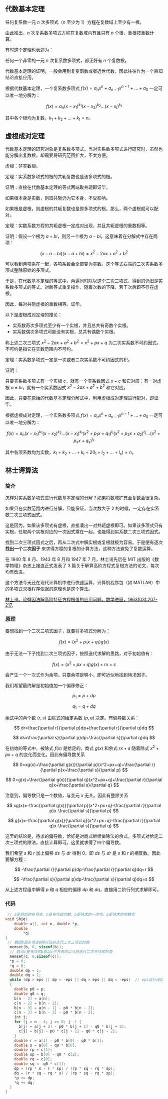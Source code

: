 ## 代数基本定理

任何复系数一元 $n$ 次多项式（$n$ 至少为 $1$）方程在复数域上至少有一根。

由此推出，$n$ 次复系数多项式方程在复数域内有且只有 $n$ 个根，重根按重数计算。

有时这个定理也表述为：

任何一个非零的一元 $n$ 次复系数多项式，都正好有 $n$ 个复数根。

代数基本定理的证明，一般会用到复变函数或者近世代数，因此往往作为一个熟知结论直接应用。

根据代数基本定理，一个复系数多项式 $f(x)=a_nx^n+a_{n-1}x^{n-1}+\ldots+a_0$ 一定可以唯一地分解为：

$$
f(x)=a_n{(x-x_1)}^{k_1}{(x-x_2)}^{k_2}\ldots{(x-x_t)}^{k_t}
$$

其中各个根均为复数，$k_1+k_2+\ldots+k_t=n$。

## 虚根成对定理

代数基本定理的研究对象是复系数多项式。当对实系数多项式进行研究时，虽然也能分解出复数根，却需要将研究范围扩大，不太方便。

虚根：非实数根。

定理：实系数多项式的根的共轭复数也是该多项式的根。

证明：直接在代数基本定理的等式两端取共轭即证毕。

如果根本身是实数，则取共轭仍为它本身，不受影响。

如果根是虚根，则虚根的共轭复数也是原多项式的根。那么，两个虚根就可以配对。

定理：实数系数方程的共轭虚根一定成对出现，并且共轭虚根的重数相等。

证明：假设一个根为 $a+bi$，则另一个根为 $a-bi$。这意味着在分解式中存在两项：

$$
(x-a-bi)(x-a+bi)=x^2-2ax+a^2+b^2
$$

可以看到两项乘在一起，各项系数会全部变为实数。这个等式右端的二次实系数多项式整除原始的多项式。

于是，在代数基本定理的等式中，两遍同时除以这个二次三项式，得到的仍旧是实系数多项式的等式。对新等式重复操作，随着次数的下降，若干次后即不存在虚根。

因此，每对共轭虚根的重数相等。证毕。

以下是虚根成对定理的推论：

- 实系数奇次多项式至少有一个实根，并且总共有奇数个实根。
- 实系数偶次多项式可能没有实根，总共有偶数个实根。

称上述二次三项式 $x^2-2ax+a^2+b^2=x^2+px+q$ 为二次实系数不可约因式。不可约是指它在实数范围内不可约。

定理：实系数多项式一定是一次或者二次实系数不可约因式的积。

证明：

只要实系数多项式有一个实根 $c$，就有一个实系数因式 $x-c$ 和它对应；有一对虚根 $a\pm bi$，就有一个实系数因式 $x^2-2ax+a^2+b^2$ 和它对应。

因此，只要在原始的代数基本定理分解式中，利用虚根成对定理进行配对，即证毕。

根据虚根成对定理，一个实系数多项式 $f(x)=a_nx^n+a_{n-1}x^{n-1}+\ldots+a_0$ 一定可以唯一地分解为：

$$
f(x)=a_n{(x-x_1)}^{k_1}{(x-x_2)}^{k_2}\ldots{(x-x_t)}^{k_t}{(x^2+p_1x+q_1)}^{l_1}{(x^2+p_2x+q_2)}^{l_2}\ldots{(x^2+p_sx+q_s)}^{l_s}
$$

其中各项系数均为实数，$k_1+k_2+\ldots+k_t+2(l_1+l_2+\ldots+l_s)=n$。

## 林士谔算法

### 简介

怎样对实系数多项式进行代数基本定理的分解？如果将数域扩充至复数会很复杂。

如果只在实数范围内进行分解，只能保证，当次数大于 $2$ 的时候，一定存在实系数二次三项式因式。

这是因为，如果该多项式有虚根，直接凑出一对共轭虚根即可。如果该多项式只有实根，任取两个实根对应的一次因式乘在一起，也能得到实系数二次三项式因式。

找到二次三项式因式之后，再从二次式中解实根或复根就极为容易。于是便有逐次 **找出一个二次因子** 来求得方程的复根的计算方法，这种方法避免了复数运算。

在 1940 年 8 月、1943 年 8 月和 1947 年 7 月，林士谔先后在 MIT 出版的《数学物理》杂志上接连正式发表了 3 篇关于解算高阶方程式复根方法的论文，每次均有改进。

这个方法今天还在现代计算机中进行快速运算，计算机程序包（如 MATLAB）中的多项式求根程序依据的原理也是这个算法。

[林士谔。论劈因法解高阶特征方程根值的应用问题。数学进展，1963(03):207-217.](https://cnki.net/kcms/detail/detail.aspx?filename=SXJZ196303000&dbcode=CJFD&dbname=CJFD1979)

### 原理

要想找到一个二次三项式因子，就要将多项式分解为：

$$
f(x)=(x^2+p_1x+q_1)g(x)
$$

由于无法一下子找到二次三项式因子，按照迭代求解的思路，对于初始值有：

$$
f(x)=(x^2+px+q)g(x)+rx+s
$$

会产生一个一次式作为余项。只要余项足够小，即可近似地找到待求因子。

我们希望最终解是初始值加一个偏移修正：

$$
p_1=p+dp
$$

$$
q_1=q+dq
$$

余式中的两个数 $(r, s)$ 由除式的给定系数 $(p, q)$ 决定。有偏导数关系：

$$
dr=\frac{\partial r}{\partial p}dp+\frac{\partial r}{\partial q}dq
$$

$$
ds=\frac{\partial s}{\partial p}dp+\frac{\partial s}{\partial q}dq
$$

在初始的等式中，被除式 $f(x)$ 是给定的，商式 $g(x)$ 和余式 $rx+s$ 随着除式 $x^2+px+q$ 的变化而变化。因此有偏导数关系

$$
0=xg(x)+\frac{\partial g(x)}{\partial p}(x^2+px+q)+\frac{\partial r}{\partial p}x+\frac{\partial s}{\partial p}
$$

$$
0=g(x)+\frac{\partial g(x)}{\partial q}(x^2+px+q)+\frac{\partial r}{\partial q}x+\frac{\partial s}{\partial q}
$$

注意到，偏导数只是一个数值，与变元 $x$ 无关。因此有整除关系

$$
xg(x)=-\frac{\partial g(x)}{\partial p}(x^2+px+q)-\frac{\partial r}{\partial p}x-\frac{\partial s}{\partial p}
$$

$$
g(x)=-\frac{\partial g(x)}{\partial q}(x^2+px+q)-\frac{\partial r}{\partial q}x-\frac{\partial s}{\partial q}
$$

这里的结论是，待求的偏导数，恰好是对商式继续做除法的余式。多项式对给定二次三项式的除法，直接计算即可。这里就求得了四个偏导数。

我们希望 $s$ 和 $r$ 加上偏移 $ds$ 与 $dr$ 得到 $0$，即 $ds$ 与 $dr$ 是 $s$ 和 $r$ 的相反数。因此要解方程：

$$
-\frac{\partial r}{\partial p}dp-\frac{\partial r}{\partial q}dq=r
$$

$$
-\frac{\partial s}{\partial p}dp-\frac{\partial s}{\partial q}dq=s
$$

从上述方程组中解得 $p$ 和 $q$ 相应的偏移 $dp$ 和 $dq$，直接用二阶行列式求解即可。

### 代码

```C
 // a是原始的多项式，n是多项式次数，p是待求的一次项，q是待求的常数项
void Shie(
    double a[], int n, double *p,
    double
        *q) 
{
 // 数组b是多项式a除以当前迭代二次三项式的商
  memset(b, 0, sizeof(b)); 
  // 数组c是多项式b乘以x平方再除以当前迭代二次三项式的商
  memset(c, 0,sizeof(c));  
  *p = 0;
  *q = 0;
  double dp = 1;
  double dq = 1;
  while (dp > eps || dp < -eps || dq > eps || dq < -eps)  // eps自行设定
  {
    double p0 = p;
    double q0 = q;
    b[n - 2] = a[n];
    c[n - 2] = b[n - 2];
    b[n - 3] = a[n - 1] - p0 * b[n - 2];
    c[n - 3] = b[n - 3] - p0 * b[n - 2];
    int j;
    for (j = n - 4; j >= 0; j--) {
      b[j] = a[j + 2] - p0 * b[j + 1] - q0 * b[j + 2];
      c[j] = b[j] - p0 * c[j + 1] - q0 * c[j + 2];
    }
    double r = a[1] - p0 * b[0] - q0 * b[1];
    double s = a[0] - q0 * b[0];
    double rp = c[1];
    double sp = b[0] - q0 * c[2];
    double rq = c[0];
    double sq = -q0 * c[1];
    dp = (rp * s - r * sp) / (rp * sq - rq * sp);
    dq = (r * sq - rq * s) / (rp * sq - rq * sp);
    *p += dp;
    *q += dq;
  }
}
```
